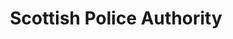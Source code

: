 ---
schema: default
title: Scottish Police Authority
description: public corporation controlled by Scottish Government
logo: ''
type:
- Other agency
portal_url: ''
org_url: https://www.spa.police.uk
twitter_handle: 
wikidata_qid: Q7437899
wdtk_id: scottish_police_authority
---